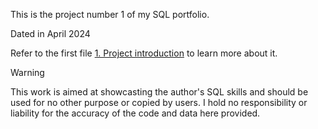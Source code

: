 This is the project number 1 of my SQL portfolio. 

Dated in April 2024

Refer to the first file [1. Project introduction](https://github.com/alexalra/SQL-Practice/edit/main/1.%20Project%20introduction.md) to learn more about it. 

> [!WARNING]
> This work is aimed at showcasting the author's SQL skills and should be used for no other purpose or copied by users. I hold no responsibility or liability for the accuracy of the code and data here provided. 
